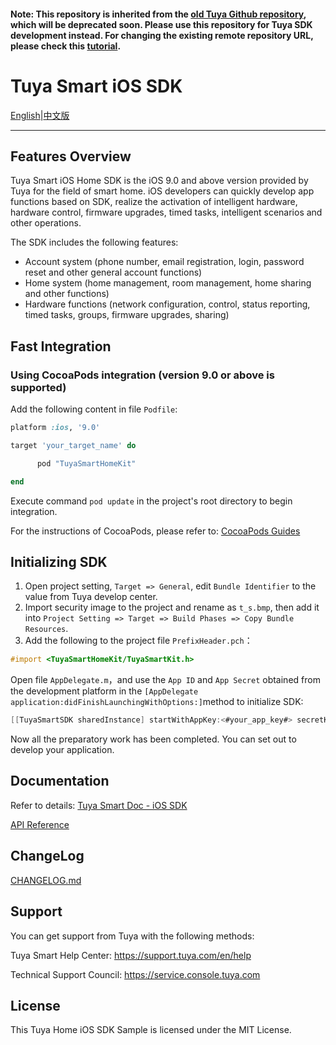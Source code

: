 #### Note: This repository is inherited from the [old Tuya Github repository](https://github.com/TuyaInc/tuyasmart_home_ios_sdk), which will be deprecated soon. Please use this repository for Tuya SDK development instead. For changing the existing remote repository URL, please check this [tutorial](https://docs.github.com/en/free-pro-team@latest/github/using-git/changing-a-remotes-url).

# Tuya Smart iOS SDK

[English](README.md)|[中文版](README-zh.md)

---

## Features Overview

Tuya Smart iOS Home SDK is the iOS 9.0 and above version provided by Tuya for the field of smart home. iOS developers can quickly develop app functions based on SDK, realize the activation of intelligent hardware, hardware control, firmware upgrades, timed tasks, intelligent scenarios and other operations.

The SDK includes the following features:

- Account system (phone number, email registration, login, password reset and other general account functions)
- Home system (home management, room management, home sharing and other functions)
- Hardware functions (network configuration, control, status reporting, timed tasks, groups, firmware upgrades, sharing)

## Fast Integration

### Using CocoaPods integration (version 9.0 or above is supported)

Add the following content in file `Podfile`:

```ruby
platform :ios, '9.0'

target 'your_target_name' do

      pod "TuyaSmartHomeKit"

end
```

Execute command `pod update` in the project's root directory to begin integration.

For the instructions of CocoaPods, please refer to: [CocoaPods Guides](https://guides.cocoapods.org/)

## Initializing SDK

1. Open project setting, `Target => General`, edit `Bundle Identifier` to the value from Tuya develop center.
2. Import security image to the project and rename as `t_s.bmp`, then add it into `Project Setting => Target => Build Phases => Copy Bundle Resources`.
3. Add the following to the project file `PrefixHeader.pch`：

```objective-c
#import <TuyaSmartHomeKit/TuyaSmartKit.h>
```

Open file `AppDelegate.m`，and use the `App ID` and `App Secret` obtained from the development platform in the `[AppDelegate application:didFinishLaunchingWithOptions:]`method to initialize SDK:

```objective-c
[[TuyaSmartSDK sharedInstance] startWithAppKey:<#your_app_key#> secretKey:<#your_secret_key#>];
```

Now all the preparatory work has been completed. You can set out to develop your application.

## Documentation

Refer to details: [Tuya Smart Doc - iOS SDK](https://developer.tuya.com/en/docs/app-development/ios-app-sdk/feature-overview?id=Ka5cgmlybhjk8)

[API Reference](https://tuyainc.github.io/tuyasmart_home_ios_sdk_api_reference/index.html)


## ChangeLog

[CHANGELOG.md](./CHANGELOG.md)


## Support

You can get support from Tuya with the following methods:

Tuya Smart Help Center: https://support.tuya.com/en/help

Technical Support Council: https://service.console.tuya.com

## License

This Tuya Home iOS SDK Sample is licensed under the MIT License.
